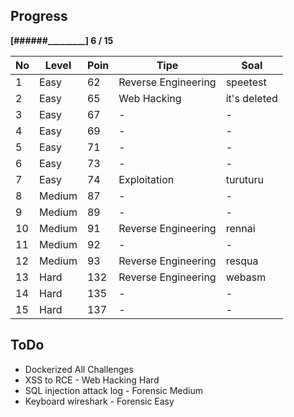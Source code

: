 Progress
--------
**[######_________] 6 / 15**


No | Level     | Poin  | Tipe                   | Soal
---|-----------|-------|------------------------|-----------
1  | Easy      | 62    |   Reverse Engineering  | speetest
2  | Easy      | 65    |   Web Hacking          | it's deleted
3  | Easy      | 67    |   -                    | -
4  | Easy      | 69    |   -                    | -
5  | Easy      | 71    |   -                    | -
6  | Easy      | 73    |   -                    | -
7  | Easy      | 74    |   Exploitation         | turuturu
8  | Medium    | 87    |   -                    | -
9  | Medium    | 89    |   -                    | -
10 | Medium    | 91    |   Reverse Engineering  | rennai
11 | Medium    | 92    |   -                    | -
12 | Medium    | 93    |   Reverse Engineering  | resqua
13 | Hard      | 132   |   Reverse Engineering  | webasm
14 | Hard      | 135   |   -                    | -
15 | Hard      | 137   |   -                    | -

ToDo
--------
- Dockerized All Challenges
- XSS to RCE - Web Hacking Hard
- SQL injection attack log - Forensic Medium
- Keyboard wireshark - Forensic Easy



